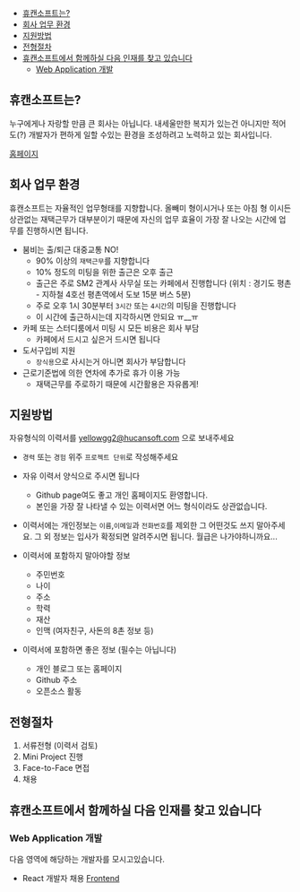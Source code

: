 <!-- TOC -->

- [휴캔소프트는?](#휴캔소프트는)
- [회사 업무 환경](#회사-업무-환경)
- [지원방법](#지원방법)
- [전형절차](#전형절차)
- [휴캔소프트에서 함께하실 다음 인재를 찾고 있습니다](#휴캔소프트에서-함께하실-다음-인재를-찾고-있습니다)
  - [Web Application 개발](#web-application-개발)

<!-- /TOC -->

## 휴캔소프트는?

누구에게나 자랑할 만큼 큰 회사는 아닙니다. 내세울만한 복지가 있는건 아니지만 적어도(?) 개발자가 편하게 일할 수있는 환경을 조성하려고 노력하고 있는 회사입니다.

[홈페이지](https://www.a-sonic.com/)

## 회사 업무 환경

휴캔소프트는 자율적인 업무형태를 지향합니다. 올빼미 형이시거나 또는 아침 형 이시든 상관없는 재택근무가 대부분이기 때문에 자신의 업무 효율이 가장 잘 나오는 시간에 업무를 진행하시면 됩니다.

- 붐비는 출/퇴근 대중교통 NO!
  - 90% 이상의 `재택근무`를 지향합니다
  - 10% 정도의 미팅을 위한 출근은 오후 출근
  - 출근은 주로 SM2 관계사 사무실 또는 카페에서 진행합니다 (위치 : 경기도 평촌 - 지하철 4호선 평촌역에서 도보 15분 버스 5분)
  - 주로 오후 1시 30분부터 `3시간` 또는 `4시간`의 미팅을 진행합니다
  - 이 시간에 출근하시는데 지각하시면 안되요 ㅠ\_\_ㅠ
- 카페 또는 스터디룸에서 미팅 시 모든 비용은 회사 부담
  - 카페에서 드시고 싶은거 드시면 됩니다
- 도서구입비 지원
  - `장식용`으로 사시는거 아니면 회사가 부담합니다
- 근로기준법에 의한 연차에 추가로 휴가 이용 가능
  - 재택근무를 주로하기 때문에 시간활용은 자유롭게!

## 지원방법

자유형식의 이력서를 yellowgg2@hucansoft.com 으로 보내주세요

- `경력` 또는 `경험` 위주 `프로젝트 단위`로 작성해주세요
- 자유 이력서 양식으로 주시면 됩니다
  - Github page여도 좋고 개인 홈페이지도 환영합니다.
  - 본인을 가장 잘 나타낼 수 있는 이력서면 어느 형식이라도 상관없습니다.
- 이력서에는 개인정보는 `이름`,`이메일`과 `전화번호`를 제외한 그 어떤것도 쓰지 말아주세요. 그 외 정보는 입사가 확정되면 알려주시면 됩니다. 월급은 나가야하니까요...

- 이력서에 포함하지 말아야할 정보

  - 주민번호
  - 나이
  - 주소
  - 학력
  - 재산
  - 인맥 (여자친구, 사돈의 8촌 정보 등)

- 이력서에 포함하면 좋은 정보 (필수는 아닙니다)
  - 개인 블로그 또는 홈페이지
  - Github 주소
  - 오픈소스 활동

## 전형절차

1. 서류전형 (이력서 검토)
2. Mini Project 진행
3. Face-to-Face 면접
4. 채용

## 휴캔소프트에서 함께하실 다음 인재를 찾고 있습니다

### Web Application 개발

다음 영역에 해당하는 개발자를 모시고있습니다.

- React 개발자 채용 [Frontend](frontend.md)
